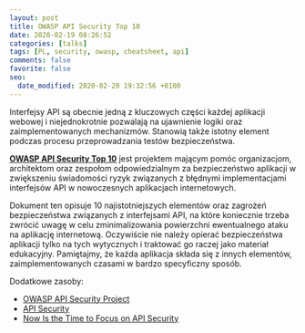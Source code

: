 ```yaml
---
layout: post
title: OWASP API Security Top 10
date: 2020-02-19 08:26:52
categories: [talks]
tags: [PL, security, owasp, cheatsheet, api]
comments: false
favorite: false
seo:
  date_modified: 2020-02-20 19:32:56 +0100
---
```


Interfejsy API są obecnie jedną z kluczowych części każdej aplikacji webowej i niejednokrotnie pozwalają na ujawnienie logiki oraz zaimplementowanych mechanizmów. Stanowią także istotny element podczas procesu przeprowadzania testów bezpieczeństwa.

<a href="https://apisecurity.io/encyclopedia/content/owasp-api-security-top-10-cheat-sheet-tabloid.pdf" target="_blank"><b>OWASP API Security Top 10</b></a> jest projektem mającym pomóc organizacjom, architektom oraz zespołom odpowiedzialnym za bezpieczeństwo aplikacji w zwiększeniu świadomości ryzyk związanych z błędnymi implementacjami interfejsów API w nowoczesnych aplikacjach internetowych.

Dokument ten opisuje 10 najistotniejszych elementów oraz zagrożeń bezpieczeństwa związanych z interfejsami API, na które koniecznie trzeba zwrócić uwagę w celu zminimalizowania powierzchni ewentualnego ataku na aplikację internetową. Oczywiście nie należy opierać bezpieczeństwa aplikacji tylko na tych wytycznych i traktować go raczej jako materiał edukacyjny. Pamiętajmy, że każda aplikacja składa się z innych elementów, zaimplementowanych czasami w bardzo specyficzny sposób.

Dodatkowe zasoby:

- [OWASP API Security Project](https://owasp.org/www-project-api-security/)
- [API Security](https://apisecurity.io/)
- [Now Is the Time to Focus on API Security](https://securityboulevard.com/2020/02/now-is-the-time-to-focus-on-api-security/)
